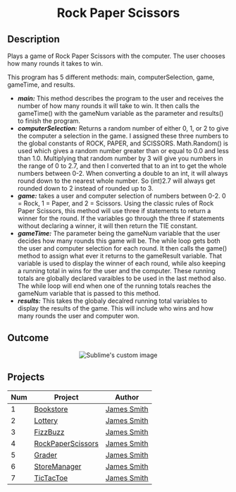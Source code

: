 <h1 align="center">Rock Paper Scissors</h1>

## Description
Plays a game of Rock Paper Scissors with the computer. The user chooses how many rounds it takes to win.  

This program has 5 different methods: main, computerSelection, game, gameTime, and results.
 - **_main:_** This method describes the program to the user and receives the number of how many rounds it will take 
to win. It then calls the gameTime() with the gameNum variable as the parameter and results() to finish the program. 
 - **_computerSelection:_** Returns a random number of either 0, 1, or 2 to give the computer a selection in the game. I assigned these 
three numbers to the global constants of ROCK, PAPER, and SCISSORS. Math.Random() is used which gives a random number greater than or equal 
to 0.0 and less than 1.0. Multiplying that random number by 3 will give you numbers in the range of 0 to 2.7, and then I converted that to an 
int to get the whole numbers between 0-2. When converting a double to an int, it will always round down to the nearest whole number. So 
(int)2.7 will always get rounded down to 2 instead of rounded up to 3. 
- **_game:_** takes a user and computer selection of numbers between 0-2. 0 = Rock, 1 = Paper, and 2 = Scissors. Using the classic
rules of Rock Paper Scissors, this method will use three if statements to return a winner for the round. If the variables go through 
the three if statements without declaring a winner, it will then return the TIE constant.
- **_gameTime:_** The parameter being the gameNum variable that the user decides how many rounds this game will be. The while loop gets both 
the user and computer selection for each round. It then calls the game() method to assign what ever it returns to the gameResult variable. That
variable is used to display the winner of each round, while also keeping a running total in wins for the user and the computer. These running 
totals are globally declared varaibles to be used in the last method also. The while loop will end when one of the running totals reaches the 
gameNum variable that is passed to this method. 
- **_results:_** This takes the globaly decalred running total variables to display the results of the game. This will include who wins and how 
many rounds the user and computer won. 

## Outcome
<p align="center">
  <img src="https://user-images.githubusercontent.com/80684500/170293033-6d4d0be3-de92-4309-b99c-7f5027060f9b.JPG" alt="Sublime's custom image"/>
</p>

## Projects
|  Num  | Project                                                                                                 | Author                                            |
| ----- | ------------------------------------------------------------------------------------------------------- | --------------------------------------------------|
|   1   | [Bookstore](https://github.com/JamesSmith232/BookStore)                                                 | [James Smith](https://github.com/JamesSmith232)   |
|   2   | [Lottery](https://github.com/JamesSmith232/Lottery)                                                     | [James Smith](https://github.com/JamesSmith232)   |
|   3   | [FizzBuzz](https://github.com/JamesSmith232/FizzBuzz)                                                   | [James Smith](https://github.com/JamesSmith232)   |
|   4   | [RockPaperScissors](https://github.com/JamesSmith232/RockPaperScissors)                                 | [James Smith](https://github.com/JamesSmith232)   |
|   5   | [Grader](https://github.com/JamesSmith232/Grader)                                                       | [James Smith](https://github.com/JamesSmith232)   |
|   6   | [StoreManager](https://github.com/JamesSmith232/StoreManager)                                           | [James Smith](https://github.com/JamesSmith232)   |
|   7   | [TicTacToe](https://github.com/JamesSmith232/TicTacToe)                                                 | [James Smith](https://github.com/JamesSmith232)   |
